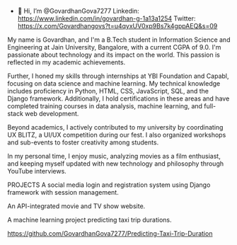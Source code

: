 - 👋 Hi, I’m @GovardhanGova7277
Linkedin: https://www.linkedin.com/in/govardhan-g-1a13a1254 Twitter: https://x.com/Govardhangovs?t=u4qyxUV0xp9Bs7k4gppAEQ&s=09

My name is Govardhan, and I'm a B.Tech student in Information Science and Engineering at Jain University, Bangalore, with a current CGPA of 9.0. I'm passionate about technology and its impact on the world. This passion is reflected in my academic achievements.

Further, I honed my skills through internships at YBI Foundation and Capabl, focusing on data science and machine learning. My technical knowledge includes proficiency in Python, HTML, CSS, JavaScript, SQL, and the Django framework. Additionally, I hold certifications in these areas and have completed training courses in data analysis, machine learning, and full-stack web development.

Beyond academics, I actively contributed to my university by coordinating UX BLITZ, a UI/UX competition during our fest. I also organized workshops and sub-events to foster creativity among students.

In my personal time, I enjoy music, analyzing movies as a film enthusiast, and keeping myself updated with new technology and philosophy through YouTube interviews.

PROJECTS
A social media login and registration system using Django framework with session management.

An API-integrated movie and TV show website.

A machine learning project predicting taxi trip durations.

https://github.com/GovardhanGova7277/Predicting-Taxi-Trip-Duration
